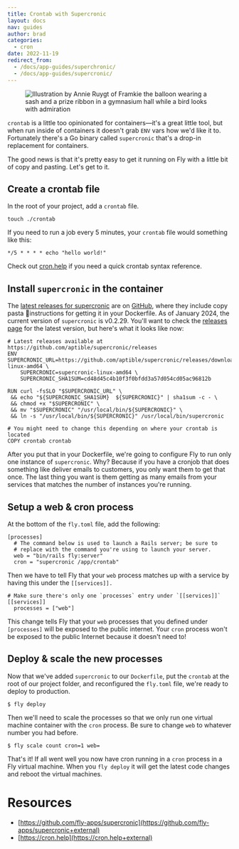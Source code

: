 ```yaml
---
title: Crontab with Supercronic
layout: docs
nav: guides
author: brad
categories:
  - cron
date: 2022-11-19
redirect_from:
  - /docs/app-guides/superchronic/
  - /docs/app-guides/supercronic/
---
```


<figure>
  <img src="/static/images/supercronic.png" alt="Illustration by Annie Ruygt of Framkie the balloon wearing a sash and a prize ribbon in a gymnasium hall while a bird looks with admiration" class="w-full max-w-lg mx-auto">
</figure>

`crontab` is a little too opinionated for containers—it's a great little tool, but when run inside of containers it doesn't grab `ENV` vars how we'd like it to. Fortunately there's a Go binary called `supercronic` that's a drop-in replacement for containers.

The good news is that it's pretty easy to get it running on Fly with a little bit of copy and pasting. Let's get to it.

## Create a crontab file

In the root of your project, add a `crontab` file.

```
touch ./crontab
```

If you need to run a job every 5 minutes, your `crontab` file would something like this:

```
*/5 * * * * echo "hello world!"
```

Check out [cron.help](https://cron.help+external) if you need a quick crontab syntax reference.

## Install `supercronic` in the container

The [latest releases for supercronic](https://github.com/aptible/supercronic/releases+external) are on [GitHub](https://github.com/aptible/supercronic+external), where they include copy pasta 🍝instructions for getting it in your Dockerfile. As of January 2024, the current version of `supercronic` is v0.2.29. You'll want to check the [releases page](https://github.com/aptible/supercronic/releases+external) for the latest version, but here's what it looks like now:

```
# Latest releases available at https://github.com/aptible/supercronic/releases
ENV SUPERCRONIC_URL=https://github.com/aptible/supercronic/releases/download/v0.2.29/supercronic-linux-amd64 \
    SUPERCRONIC=supercronic-linux-amd64 \
    SUPERCRONIC_SHA1SUM=cd48d45c4b10f3f0bfdd3a57d054cd05ac96812b

RUN curl -fsSLO "$SUPERCRONIC_URL" \
 && echo "${SUPERCRONIC_SHA1SUM}  ${SUPERCRONIC}" | sha1sum -c - \
 && chmod +x "$SUPERCRONIC" \
 && mv "$SUPERCRONIC" "/usr/local/bin/${SUPERCRONIC}" \
 && ln -s "/usr/local/bin/${SUPERCRONIC}" /usr/local/bin/supercronic

# You might need to change this depending on where your crontab is located
COPY crontab crontab
```

After you put that in your Dockerfile, we're going to configure Fly to run only one instance of `supercronic`. Why? Because if you have a cronjob that does something like deliver emails to customers, you only want them to get that once. The last thing you want is them getting as many emails from your services that matches the number of instances you're running.

## Setup a web & cron process

At the bottom of the `fly.toml` file, add the following:

```
[processes]
  # The command below is used to launch a Rails server; be sure to
  # replace with the command you're using to launch your server.
  web = "bin/rails fly:server"
  cron = "supercronic /app/crontab"
```

Then we have to tell Fly that your `web` process matches up with a service by having this under the `[[services]].`

```
# Make sure there's only one `processes` entry under `[[services]]`
[[services]]
  processes = ["web"]
```

This change tells Fly that your `web` processes that you defined under `[processes]` will be exposed to the public internet. Your `cron` process won't be exposed to the public Internet because it doesn't need to!

## Deploy & scale the new processes

Now that we've added `supercronic` to our `Dockerfile`, put the `crontab` at the root of our project folder, and reconfigured the `fly.toml` file, we're ready to deploy to production.

```
$ fly deploy
```

Then we'll need to scale the processes so that we only run one virtual machine container with the `cron` process. Be sure to change `web` to whatever number you had before.

```
$ fly scale count cron=1 web=
```

That's it! If all went well you now have cron running in a `cron` process in a Fly virtual machine. When you `fly deploy` it will get the latest code changes and reboot the virtual machines.

# Resources

- [https://github.com/fly-apps/supercronic](https://github.com/fly-apps/supercronic+external)
- [https://cron.help](https://cron.help+external)
